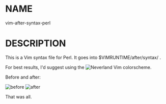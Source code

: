 # NAME

  vim-after-syntax-perl

# DESCRIPTION

This is a Vim syntax file for Perl. It goes into $VIMRUNTIME/after/syntax/ .

For best results, I'd suggest using the ![Neverland][0] Vim colorscheme.

Before and after:

![before][1] ![after][2]


  [0]: https://github.com/trapd00r/neverland-vim-theme
  [1]: http://devel.japh.se/vim-perl-after/vim-perl-before.png
  [2]: http://devel.japh.se/vim-perl-after/vim-perl-after.png

That was all.
